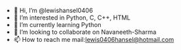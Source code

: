 - 👋 Hi, I’m @lewishansel0406
- 👀 I’m interested in Python, C, C++, HTML
- 🌱 I’m currently learning Python
- 💞️ I’m looking to collaborate on Navaneeth-Sharma
- 📫 How to reach me mail:lewis0406hansel@hotmail.com 

<!---
lewishansel0406/lewishansel0406 is a ✨ special ✨ repository because its `README.md` (this file) appears on your GitHub profile.
You can click the Preview link to take a look at your changes.
--->
